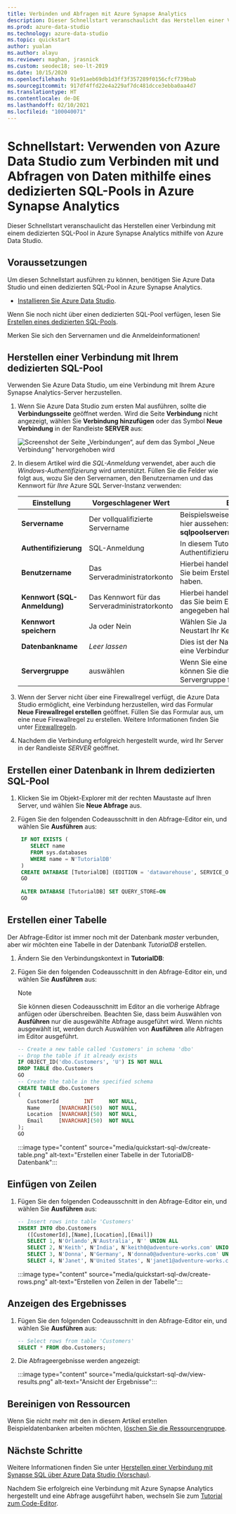 ```yaml
---
title: Verbinden und Abfragen mit Azure Synapse Analytics
description: Dieser Schnellstart veranschaulicht das Herstellen einer Verbindung mit einem dedizierten SQL-Pool in Azure Synapse Analytics mithilfe von Azure Data Studio.
ms.prod: azure-data-studio
ms.technology: azure-data-studio
ms.topic: quickstart
author: yualan
ms.author: alayu
ms.reviewer: maghan, jrasnick
ms.custom: seodec18; seo-lt-2019
ms.date: 10/15/2020
ms.openlocfilehash: 91e91aeb69db1d3ff3f357289f0156cfcf739bab
ms.sourcegitcommit: 917df4ffd22e4a229af7dc481dcce3ebba0aa4d7
ms.translationtype: HT
ms.contentlocale: de-DE
ms.lasthandoff: 02/10/2021
ms.locfileid: "100040071"
---
```

# <a name="quickstart-use-azure-data-studio-to-connect-and-query-data-using-a-dedicated-sql-pool-in-azure-synapse-analytics"></a>Schnellstart: Verwenden von Azure Data Studio zum Verbinden mit und Abfragen von Daten mithilfe eines dedizierten SQL-Pools in Azure Synapse Analytics

Dieser Schnellstart veranschaulicht das Herstellen einer Verbindung mit einem dedizierten SQL-Pool in Azure Synapse Analytics mithilfe von Azure Data Studio.

## <a name="prerequisites"></a>Voraussetzungen
Um diesen Schnellstart ausführen zu können, benötigen Sie Azure Data Studio und einen dedizierten SQL-Pool in Azure Synapse Analytics.

- [Installieren Sie Azure Data Studio](./download-azure-data-studio.md).

Wenn Sie noch nicht über einen dedizierten SQL-Pool verfügen, lesen Sie [Erstellen eines dedizierten SQL-Pools](/azure/sql-data-warehouse/sql-data-warehouse-get-started-provision).

Merken Sie sich den Servernamen und die Anmeldeinformationen!


## <a name="connect-to-your-dedicated-sql-pool"></a>Herstellen einer Verbindung mit Ihrem dedizierten SQL-Pool

Verwenden Sie Azure Data Studio, um eine Verbindung mit Ihrem Azure Synapse Analytics-Server herzustellen.

1. Wenn Sie Azure Data Studio zum ersten Mal ausführen, sollte die **Verbindungsseite** geöffnet werden. Wird die Seite **Verbindung** nicht angezeigt, wählen Sie **Verbindung hinzufügen** oder das Symbol **Neue Verbindung** in der Randleiste **SERVER** aus:
   
   ![Screenshot der Seite „Verbindungen“, auf dem das Symbol „Neue Verbindung“ hervorgehoben wird](media/quickstart-sql-dw/new-connection-icon.png)

2. In diesem Artikel wird die *SQL-Anmeldung* verwendet, aber auch die *Windows-Authentifizierung* wird unterstützt. Füllen Sie die Felder wie folgt aus, wozu Sie den Servernamen, den Benutzernamen und das Kennwort für *Ihre* Azure SQL Server-Instanz verwenden:

   |   Einstellung    | Vorgeschlagener Wert | BESCHREIBUNG |
   |--------------|-----------------|-------------| 
   | **Servername** | Der vollqualifizierte Servername | Beispielsweise sollte der Name ähnlich wie hier aussehen: **sqlpoolservername.database.windows.net**. |
   | **Authentifizierung** | SQL-Anmeldung| In diesem Tutorial wird SQL-Authentifizierung verwendet. |
   | **Benutzername** | Das Serveradministratorkonto | Hierbei handelt es sich um das Konto, das Sie beim Erstellen des Servers angegeben haben. |
   | **Kennwort (SQL-Anmeldung)** | Das Kennwort für das Serveradministratorkonto | Hierbei handelt es sich um das Kennwort, das Sie beim Erstellen des Servers angegeben haben. |
   | **Kennwort speichern** | Ja oder Nein | Wählen Sie Ja aus, wenn Sie nicht bei jedem Neustart Ihr Kennwort eingeben möchten. |
   | **Datenbankname** | *Leer lassen* | Dies ist der Name der Datenbank, mit der eine Verbindung hergestellt werden soll. |
   | **Servergruppe** | <Default> auswählen | Wenn Sie eine Servergruppe erstellt haben, können Sie dieses Feld auf eine bestimmte Servergruppe festlegen. | 

3. Wenn der Server nicht über eine Firewallregel verfügt, die Azure Data Studio ermöglicht, eine Verbindung herzustellen, wird das Formular **Neue Firewallregel erstellen** geöffnet. Füllen Sie das Formular aus, um eine neue Firewallregel zu erstellen. Weitere Informationen finden Sie unter [Firewallregeln](/azure/sql-database/sql-database-firewall-configure).

4. Nachdem die Verbindung erfolgreich hergestellt wurde, wird Ihr Server in der Randleiste *SERVER* geöffnet.

## <a name="create-a-database-in-your-dedicated-sql-pool"></a>Erstellen einer Datenbank in Ihrem dedizierten SQL-Pool

1. Klicken Sie im Objekt-Explorer mit der rechten Maustaste auf Ihren Server, und wählen Sie **Neue Abfrage** aus.

2. Fügen Sie den folgenden Codeausschnitt in den Abfrage-Editor ein, und wählen Sie **Ausführen** aus:

   ```sql
    IF NOT EXISTS (
       SELECT name
       FROM sys.databases
       WHERE name = N'TutorialDB'
    )
    CREATE DATABASE [TutorialDB] (EDITION = 'datawarehouse', SERVICE_OBJECTIVE='DW100');
    GO  
    
    ALTER DATABASE [TutorialDB] SET QUERY_STORE=ON
    GO
   ```

## <a name="create-a-table"></a>Erstellen einer Tabelle

Der Abfrage-Editor ist immer noch mit der Datenbank *master* verbunden, aber wir möchten eine Tabelle in der Datenbank *TutorialDB* erstellen. 

1. Ändern Sie den Verbindungskontext in **TutorialDB**:

2. Fügen Sie den folgenden Codeausschnitt in den Abfrage-Editor ein, und wählen Sie **Ausführen** aus:

   > [!NOTE]
   > Sie können diesen Codeausschnitt im Editor an die vorherige Abfrage anfügen oder überschreiben. Beachten Sie, dass beim Auswählen von **Ausführen** nur die ausgewählte Abfrage ausgeführt wird. Wenn nichts ausgewählt ist, werden durch Auswählen von **Ausführen** alle Abfragen im Editor ausgeführt.

   ```sql
   -- Create a new table called 'Customers' in schema 'dbo'
   -- Drop the table if it already exists
   IF OBJECT_ID('dbo.Customers', 'U') IS NOT NULL
   DROP TABLE dbo.Customers
   GO
   -- Create the table in the specified schema
   CREATE TABLE dbo.Customers
   (
      CustomerId        INT     NOT NULL,
      Name      [NVARCHAR](50)  NOT NULL,
      Location  [NVARCHAR](50)  NOT NULL,
      Email     [NVARCHAR](50)  NOT NULL
   );
   GO
   ```

    :::image type="content" source="media/quickstart-sql-dw/create-table.png" alt-text="Erstellen einer Tabelle in der TutorialDB-Datenbank":::


## <a name="insert-rows"></a>Einfügen von Zeilen

1. Fügen Sie den folgenden Codeausschnitt in den Abfrage-Editor ein, und wählen Sie **Ausführen** aus:

   ```sql
   -- Insert rows into table 'Customers'
   INSERT INTO dbo.Customers
      ([CustomerId],[Name],[Location],[Email])
      SELECT 1, N'Orlando',N'Australia', N'' UNION ALL
      SELECT 2, N'Keith', N'India', N'keith0@adventure-works.com' UNION ALL
      SELECT 3, N'Donna', N'Germany', N'donna0@adventure-works.com' UNION ALL
      SELECT 4, N'Janet', N'United States', N'janet1@adventure-works.com'
   ```

    :::image type="content" source="media/quickstart-sql-dw/create-rows.png" alt-text="Erstellen von Zeilen in der Tabelle":::

## <a name="view-the-result"></a>Anzeigen des Ergebnisses

1. Fügen Sie den folgenden Codeausschnitt in den Abfrage-Editor ein, und wählen Sie **Ausführen** aus:

   ```sql
   -- Select rows from table 'Customers'
   SELECT * FROM dbo.Customers;
   ```

2. Die Abfrageergebnisse werden angezeigt:

    :::image type="content" source="media/quickstart-sql-dw/view-results.png" alt-text="Ansicht der Ergebnisse":::


## <a name="clean-up-resources"></a>Bereinigen von Ressourcen

Wenn Sie nicht mehr mit den in diesem Artikel erstellen Beispieldatenbanken arbeiten möchten, [löschen Sie die Ressourcengruppe](/azure/synapse-analytics/sql-data-warehouse/create-data-warehouse-portal#clean-up-resources).

## <a name="next-steps"></a>Nächste Schritte
Weitere Informationen finden Sie unter [Herstellen einer Verbindung mit Synapse SQL über Azure Data Studio (Vorschau)](/azure/synapse-analytics/sql/get-started-azure-data-studio).

Nachdem Sie erfolgreich eine Verbindung mit Azure Synapse Analytics hergestellt und eine Abfrage ausgeführt haben, wechseln Sie zum [Tutorial zum Code-Editor](tutorial-sql-editor.md).